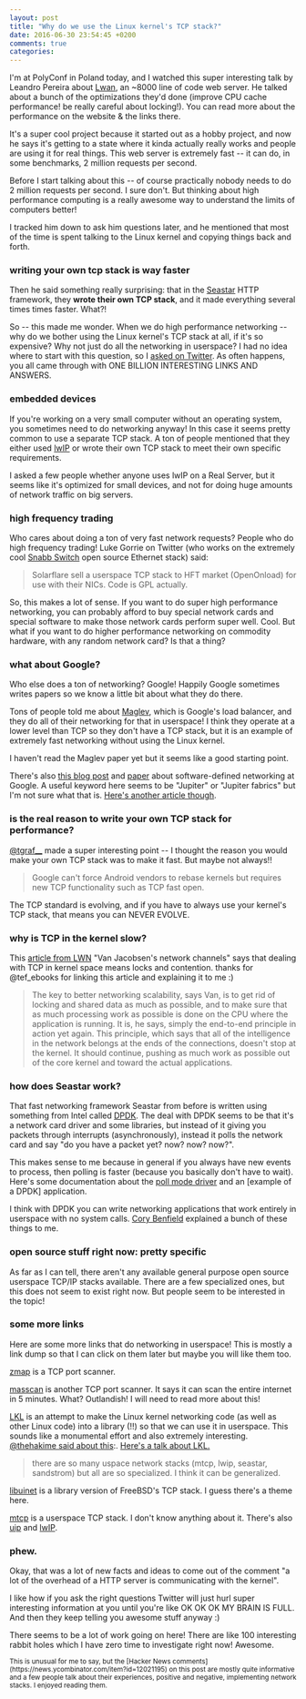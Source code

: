 ```yaml
---
layout: post
title: "Why do we use the Linux kernel's TCP stack?"
date: 2016-06-30 23:54:45 +0200
comments: true
categories: 
---
```


I'm at PolyConf in Poland today, and I watched this super interesting talk by Leandro Pereira about [Lwan](https://lwan.ws/), an ~8000 line of code web server. He talked about a bunch of the optimizations they'd done (improve CPU cache performance! be really careful about locking!). You can read more about the performance on the website & the links there.

It's a super cool project because it started out as a hobby project, and now he says it's getting to a state where it kinda actually really works and people are using it for real things. This web server is extremely fast -- it can do, in some benchmarks, 2 million requests per second.

Before I start talking about this -- of course practically nobody needs to do 2 million requests per second. I sure don't. But thinking about high performance computing is a really awesome way to understand the limits of computers better!

I tracked him down to ask him questions later, and he mentioned that most of the time is spent talking to the Linux kernel and copying things back and forth.

### writing your own tcp stack is way faster

Then he said something really surprising: that in the [Seastar](http://www.seastar-project.org/) HTTP framework, they **wrote their own TCP stack**, and it made everything several times times faster. What?!

So -- this made me wonder. When we do high performance networking -- why do we bother using the Linux kernel's TCP stack at all, if it's so expensive? Why not just do all the networking in userspace? I had no idea where to start with this question, so I [asked on Twitter](https://twitter.com/b0rk/status/748649763118133248). As often happens, you all came through with ONE BILLION INTERESTING LINKS AND ANSWERS.

### embedded devices

If you're working on a very small computer without an operating system, you sometimes need to do networking anyway! In this case it seems pretty common to use a separate TCP stack. A ton of people mentioned that they either used [lwIP](http://savannah.nongnu.org/projects/lwip/) or wrote their own TCP stack to meet their own specific requirements.

I asked a few people whether anyone uses lwIP on a Real Server, but it seems like it's optimized for small devices, and not for doing huge amounts of network traffic on big servers.

### high frequency trading

Who cares about doing a ton of very fast network requests? People who do high frequency trading! Luke Gorrie on Twitter (who works on the extremely cool [Snabb Switch](https://snabb.co/) open source Ethernet stack) said:

> Solarflare sell a userspace TCP stack to HFT market (OpenOnload) for use with
> their NICs. Code is GPL actually.

So, this makes a lot of sense. If you want to do super high performance networking, you can probably afford to buy special network cards and special software to make those network cards perform super well. Cool. But what if you want to do higher performance networking on commodity hardware, with any random network card? Is that a thing?

### what about Google?

Who else does a ton of networking? Google! Happily Google sometimes writes papers so we know a little bit about what they do there.

Tons of people told me about [Maglev](http://research.google.com/pubs/pub44824.html), which is Google's load balancer, and they do all of their networking for that in userspace! I think they operate at a lower level than TCP so they don't have a TCP stack, but it is an example of extremely fast networking without using the Linux kernel.

I haven't read the Maglev paper yet but it seems like a good starting point.

There's also [this blog post](https://cloudplatform.googleblog.com/2015/06/A-Look-Inside-Googles-Data-Center-Networks.html?m=1) and [paper](http://conferences.sigcomm.org/sigcomm/2015/pdf/papers/p183.pdf) about software-defined networking at Google. A useful keyword here seems to be "Jupiter" or "Jupiter fabrics" but I'm not sure what that is. [Here's another article though](http://www.nextplatform.com/2015/06/19/inside-a-decade-of-google-homegrown-datacenter-networks/).

### is the real reason to write your own TCP stack for performance?

[@tgraf__](https://twitter.com/tgraf__) made a super interesting point -- I thought the reason you would make your own TCP stack was to make it fast. But maybe not always!! 

> Google can't force Android vendors to rebase kernels but requires new TCP
> functionality such as TCP fast open.

The TCP standard is evolving, and if you have to always use your kernel's TCP stack, that means you can NEVER EVOLVE. 


### why is TCP in the kernel slow?

This [article from LWN](https://lwn.net/Articles/169961/) "Van Jacobsen's network channels" says that dealing with TCP in kernel space means locks and contention. thanks for @tef_ebooks for linking this article and explaining it to me :)

>  The key to better networking scalability, says Van, is to get rid of locking and shared data as much as possible, and to make sure that as much processing work as possible is done on the CPU where the application is running. It is, he says, simply the end-to-end principle in action yet again. This principle, which says that all of the intelligence in the network belongs at the ends of the connections, doesn't stop at the kernel. It should continue, pushing as much work as possible out of the core kernel and toward the actual applications. 

### how does Seastar work?

That fast networking framework Seastar from before is written using something from Intel called [DPDK](http://dpdk.org/). The deal with DPDK seems to be that it's a network card driver and some libraries, but instead of it giving you packets through interrupts (asynchronously), instead it polls the network card and say "do you have a packet yet? now? now? now?".

This makes sense to me because in general if you always have new events to process, then polling is faster (because you basically don't have to wait). Here's some documentation about the [poll mode driver](http://dpdk.org/doc/guides-16.04/prog_guide/poll_mode_drv.html) and an [example of a DPDK] application.

I think with DPDK you can write networking applications that work entirely in userspace with no system calls.  [Cory Benfield](https://twitter.com/Lukasaoz/status/748853883703820293) explained a bunch of these things to me.

### open source stuff right now: pretty specific

As far as I can tell, there aren't any available general purpose open source userspace TCP/IP stacks available. There are a few specialized ones, but this does not seem to exist right now. But people seem to be interested in the topic!

### some more links

Here are some more links that do networking in userspace! This is mostly a link dump so that I can click on them later but maybe you will like them too.

[zmap](https://zmap.io/paper.pdf) is a TCP port scanner.

[masscan](https://github.com/robertdavidgraham/masscan) is another TCP port scanner. It says it can scan the entire internet in 5 minutes. What? Outlandish! I will need to read more about this!

[LKL](https://github.com/lkl/linux) is an attempt to make the Linux kernel networking code (as well as other Linux code) into a library (!!) so that we can use it in userspace. This sounds like a monumental effort and also extremely interesting. [@thehakime said about this](https://twitter.com/thehajime/status/748657015702986752):. [Here's a talk about LKL.](http://www.slideshare.net/hajimetazaki/library-operating-system-for-linux-netdev01)

> there are so many uspace network stacks (mtcp, lwip, seastar, sandstrom) but all are so specialized. I think it can be generalized.

[libuinet](https://github.com/pkelsey/libuinet) is a library version of FreeBSD's TCP stack. I guess there's a theme here.

[mtcp](https://github.com/eunyoung14/mtcp) is a userspace TCP stack. I don't know anything about it. There's also [uip](https://github.com/adamdunkels/uip) and [lwIP](http://savannah.nongnu.org/projects/lwip/).



### phew. 

Okay, that was a lot of new facts and ideas to come out of the comment "a lot of the overhead of a HTTP server is communicating with the kernel".

I like how if you ask the right questions Twitter will just hurl super interesting information at you until you're like OK OK OK MY BRAIN IS FULL. And then they keep telling you awesome stuff anyway :)

There seems to be a lot of work going on here! There are like 100 interesting rabbit holes which I have zero time to investigate right now! Awesome.

<small>
This is unusual for me to say, but the [Hacker News comments](https://news.ycombinator.com/item?id=12021195) on this post are mostly quite informative and a few people talk about their experiences, positive and negative, implementing network stacks. I enjoyed reading them.
</small>
